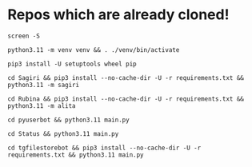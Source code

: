 # Repos which are already cloned!


```
screen -S 
```
```
python3.11 -m venv venv && . ./venv/bin/activate
```
```
pip3 install -U setuptools wheel pip
```
```
cd Sagiri && pip3 install --no-cache-dir -U -r requirements.txt && python3.11 -m sagiri
```
```
cd Rubina && pip3 install --no-cache-dir -U -r requirements.txt && python3.11 -m alita
```
```
cd pyuserbot && python3.11 main.py
```
```
cd Status && python3.11 main.py
```
```
cd tgfilestorebot && pip3 install --no-cache-dir -U -r requirements.txt && python3.11 main.py
```
